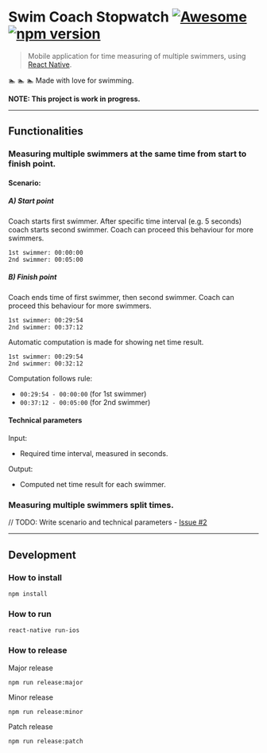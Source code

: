 # Swim Coach Stopwatch [![Awesome](https://cdn.rawgit.com/sindresorhus/awesome/d7305f38d29fed78fa85652e3a63e154dd8e8829/media/badge.svg)]() [![npm version](https://badge.fury.io/js/swimCoachStopwatch.svg)](https://badge.fury.io/js/swimCoachStopwatch)

> Mobile application for time measuring of multiple swimmers, using [React Native](https://facebook.github.io/react-native/).

:swimmer: :swimmer: :swimmer: Made with love for swimming.

**NOTE: This project is work in progress.**

---

## Functionalities

### Measuring multiple swimmers at the same time from start to finish point.

#### Scenario:

##### A) Start point

Coach starts first swimmer. After specific time interval (e.g. 5 seconds) coach starts second swimmer. Coach can proceed this behaviour for more swimmers.

```
1st swimmer: 00:00:00
2nd swimmer: 00:05:00
```

##### B) Finish point

Coach ends time of first swimmer, then second swimmer. Coach can proceed this behaviour for more swimmers.

```
1st swimmer: 00:29:54
2nd swimmer: 00:37:12
```

Automatic computation is made for showing net time result.

```
1st swimmer: 00:29:54
2nd swimmer: 00:32:12
```

Computation follows rule:

- `00:29:54 - 00:00:00` (for 1st swimmer)
- `00:37:12 - 00:05:00` (for 2nd swimmer)

#### Technical parameters

Input:
- Required time interval, measured in seconds.

Output:
- Computed net time result for each swimmer.

### Measuring multiple swimmers split times.

// TODO: Write scenario and technical parameters - [Issue #2](https://github.com/be-codified/swimCoachStopwatch/issues/2)

---

## Development

### How to install

```
npm install
```

### How to run

```
react-native run-ios
```

### How to release

Major release
```
npm run release:major
```

Minor release
```
npm run release:minor
```

Patch release
```
npm run release:patch
```
